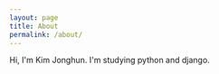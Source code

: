 ```yaml
---
layout: page
title: About
permalink: /about/
---
```

Hi, I'm Kim Jonghun.
I'm studying python and django.